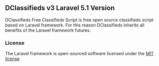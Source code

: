 ## DClassifieds v3 Laravel 5.1 Version

DClassifieds Free Classifieds Script is free open source classifieds script based on Laravel framework. For this reason DClassifieds inherits all benefits of the Laravel framework futures. 

### License

The Laravel framework is open-sourced software licensed under the [MIT license](http://opensource.org/licenses/MIT)
